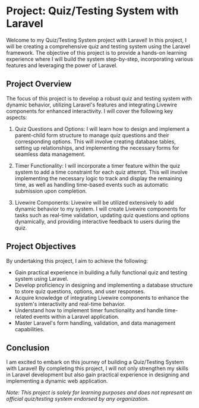 # Project: Quiz/Testing System with Laravel

Welcome to my Quiz/Testing System project with Laravel! In this project, I will be creating a comprehensive quiz and testing system using the Laravel framework. The objective of this project is to provide a hands-on learning experience where I will build the system step-by-step, incorporating various features and leveraging the power of Laravel.

## Project Overview

The focus of this project is to develop a robust quiz and testing system with dynamic behavior, utilizing Laravel's features and integrating Livewire components for enhanced interactivity. I will cover the following key aspects:

1. Quiz Questions and Options: I will learn how to design and implement a parent-child form structure to manage quiz questions and their corresponding options. This will involve creating database tables, setting up relationships, and implementing the necessary forms for seamless data management.

2. Timer Functionality: I will incorporate a timer feature within the quiz system to add a time constraint for each quiz attempt. This will involve implementing the necessary logic to track and display the remaining time, as well as handling time-based events such as automatic submission upon completion.

3. Livewire Components: Livewire will be utilized extensively to add dynamic behavior to my system. I will create Livewire components for tasks such as real-time validation, updating quiz questions and options dynamically, and providing interactive feedback to users during the quiz.

## Project Objectives

By undertaking this project, I aim to achieve the following:

-   Gain practical experience in building a fully functional quiz and testing system using Laravel.
-   Develop proficiency in designing and implementing a database structure to store quiz questions, options, and user responses.
-   Acquire knowledge of integrating Livewire components to enhance the system's interactivity and real-time behavior.
-   Understand how to implement timer functionality and handle time-related events within a Laravel application.
-   Master Laravel's form handling, validation, and data management capabilities.

## Conclusion

I am excited to embark on this journey of building a Quiz/Testing System with Laravel! By completing this project, I will not only strengthen my skills in Laravel development but also gain practical experience in designing and implementing a dynamic web application.

_Note: This project is solely for learning purposes and does not represent an official quiz/testing system endorsed by any organization._
